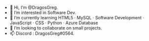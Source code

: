 - 👋 Hi, I’m @DragosGreg.
- 👀 I’m interested in Software Dev.
- 🌱 I’m currently learning  HTML5 · MySQL · Software Development · JavaScript · CSS · Python · Azure Database 
- 💞️ I’m looking to collaborate on small projects.
- 📫 Discord : DragosGreg#0564.

<!---
DragosGreg/DragosGreg is a ✨ special ✨ repository because its `README.md` (this file) appears on your GitHub profile.
You can click the Preview link to take a look at your changes.
--->
